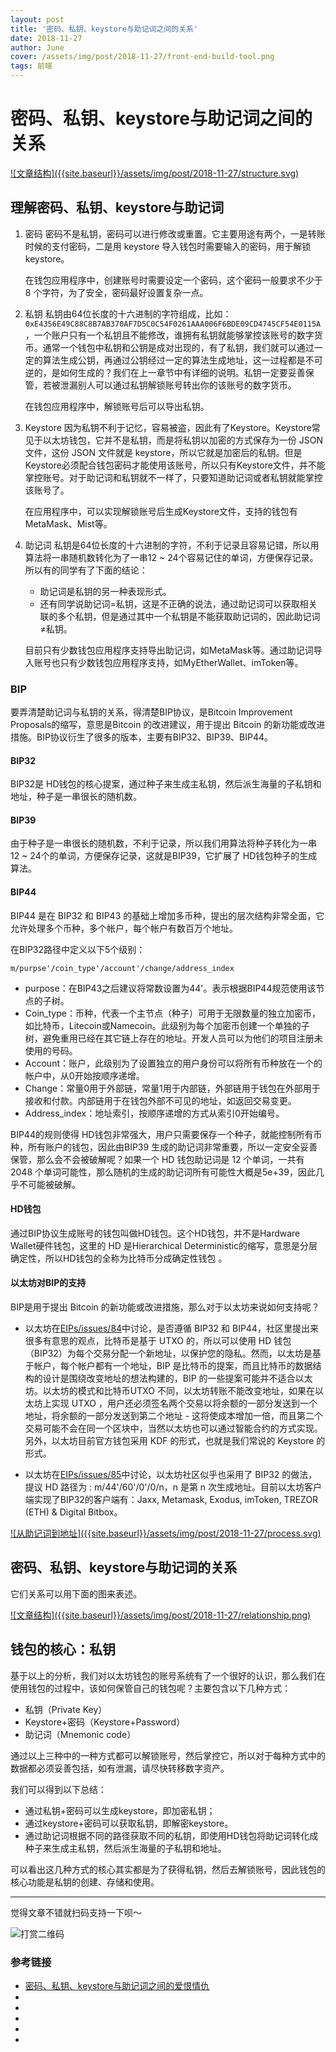 ```yaml
---
layout: post
title: '密码、私钥、keystore与助记词之间的关系'
date: 2018-11-27
author: June
cover: /assets/img/post/2018-11-27/front-end-build-tool.png
tags: 前端
---
```


# 密码、私钥、keystore与助记词之间的关系

<a data-fancybox="gallery" href="{{site.baseurl}}/assets/img/post/2018-11-27/structure.svg">
![文章结构]({{site.baseurl}}/assets/img/post/2018-11-27/structure.svg)
</a>

## 理解密码、私钥、keystore与助记词

1. 密码
	密码不是私钥，密码可以进行修改或重置。它主要用途有两个，一是转账时候的支付密码，二是用 keystore 导入钱包时需要输入的密码，用于解锁keystore。

	在钱包应用程序中，创建账号时需要设定一个密码，这个密码一般要求不少于 8 个字符，为了安全，密码最好设置复杂一点。

2. 私钥
	私钥由64位长度的十六进制的字符组成，比如：`0xE4356E49C88C8B7AB370AF7D5C0C54F0261AAA006F6BDE09CD4745CF54E0115A`，一个账户只有一个私钥且不能修改，谁拥有私钥就能够掌控该账号的数字货币。通常一个钱包中私钥和公钥是成对出现的，有了私钥，我们就可以通过一定的算法生成公钥，再通过公钥经过一定的算法生成地址，这一过程都是不可逆的，是如何生成的？我们在上一章节中有详细的说明。私钥一定要妥善保管，若被泄漏别人可以通过私钥解锁账号转出你的该账号的数字货币。

	在钱包应用程序中，解锁账号后可以导出私钥。

3. Keystore
	因为私钥不利于记忆，容易被盗，因此有了Keystore。Keystore常见于以太坊钱包，它并不是私钥，而是将私钥以加密的方式保存为一份 JSON 文件，这份 JSON 文件就是 keystore，所以它就是加密后的私钥。但是Keystore必须配合钱包密码才能使用该账号，所以只有Keystore文件，并不能掌控账号。对于助记词和私钥就不一样了，只要知道助记词或者私钥就能掌控该账号了。

	在应用程序中，可以实现解锁账号后生成Keystore文件，支持的钱包有MetaMask、Mist等。

4. 助记词
	私钥是64位长度的十六进制的字符，不利于记录且容易记错，所以用算法将一串随机数转化为了一串12 ~ 24个容易记住的单词，方便保存记录。所以有的同学有了下面的结论：

	* 助记词是私钥的另一种表现形式。
	* 还有同学说助记词=私钥，这是不正确的说法，通过助记词可以获取相关联的多个私钥，但是通过其中一个私钥是不能获取助记词的，因此助记词≠私钥。
	
	目前只有少数钱包应用程序支持导出助记词，如MetaMask等。通过助记词导入账号也只有少数钱包应用程序支持，如MyEtherWallet、imToken等。

### BIP
要弄清楚助记词与私钥的关系，得清楚BIP协议，是Bitcoin Improvement Proposals的缩写，意思是Bitcoin 的改进建议，用于提出 Bitcoin 的新功能或改进措施。BIP协议衍生了很多的版本，主要有BIP32、BIP39、BIP44。

#### BIP32

BIP32是 HD钱包的核心提案，通过种子来生成主私钥，然后派生海量的子私钥和地址，种子是一串很长的随机数。

#### BIP39

由于种子是一串很长的随机数，不利于记录，所以我们用算法将种子转化为一串12 ~ 24个的单词，方便保存记录，这就是BIP39，它扩展了 HD钱包种子的生成算法。

#### BIP44

BIP44 是在 BIP32 和 BIP43 的基础上增加多币种，提出的层次结构非常全面，它允许处理多个币种，多个帐户，每个帐户有数百万个地址。

在BIP32路径中定义以下5个级别：

	m/purpse'/coin_type'/account'/change/address_index

* purpose：在BIP43之后建议将常数设置为44'。表示根据BIP44规范使用该节点的子树。
* Coin_type：币种，代表一个主节点（种子）可用于无限数量的独立加密币，如比特币，Litecoin或Namecoin。此级别为每个加密币创建一个单独的子树，避免重用已经在其它链上存在的地址。开发人员可以为他们的项目注册未使用的号码。
* Account：账户，此级别为了设置独立的用户身份可以将所有币种放在一个的帐户中，从0开始按顺序递增。
* Change：常量0用于外部链，常量1用于内部链，外部链用于钱包在外部用于接收和付款。内部链用于在钱包外部不可见的地址，如返回交易变更。
* Address_index：地址索引，按顺序递增的方式从索引0开始编号。

BIP44的规则使得 HD钱包非常强大，用户只需要保存一个种子，就能控制所有币种，所有账户的钱包，因此由BIP39 生成的助记词非常重要，所以一定安全妥善保管，那么会不会被破解呢？如果一个 HD 钱包助记词是 12 个单词，一共有 2048 个单词可能性，那么随机的生成的助记词所有可能性大概是5e+39，因此几乎不可能被破解。

#### HD钱包
通过BIP协议生成账号的钱包叫做HD钱包。这个HD钱包，并不是Hardware Wallet硬件钱包，这里的 HD 是Hierarchical Deterministic的缩写，意思是分层确定性，所以HD钱包的全称为比特币分成确定性钱包 。

#### 以太坊对BIP的支持
BIP是用于提出 Bitcoin 的新功能或改进措施，那么对于以太坊来说如何支持呢？

* 以太坊在[EIPs/issues/84](https://github.com/ethereum/EIPs/issues/84)中讨论，是否遵循 BIP32 和 BIP44，社区里提出来很多有意思的观点，比特币是基于 UTXO 的，所以可以使用 HD 钱包（BIP32）为每个交易分配一个新地址，以保护您的隐私。然而，以太坊是基于帐户，每个帐户都有一个地址，BIP 是比特币的提案，而且比特币的数据结构的设计是围绕改变地址的想法构建的，BIP 的一些提案可能并不适合以太坊。以太坊的模式和比特币UTXO 不同，以太坊转账不能改变地址，如果在以太坊上实现 UTXO ，用户还必须签名两个交易以将余额的一部分发送到一个地址，将余额的一部分发送到第二个地址 - 这将使成本增加一倍，而且第二个交易可能不会在同一个区块中，当然以太坊也可以通过智能合约的方式实现。另外，以太坊目前官方钱包采用 KDF 的形式，也就是我们常说的 Keystore 的形式。

* 以太坊在[EIPs/issues/85](https://github.com/ethereum/EIPs/issues/85)中讨论，以太坊社区似乎也采用了 BIP32 的做法，提议 HD 路径为 : m/44'/60'/0'/0/n，n 是第 n 次生成地址。目前以太坊客户端实现了BIP32的客户端有：Jaxx, Metamask, Exodus, imToken, TREZOR (ETH) & Digital Bitbox。

<a data-fancybox="gallery" href="{{site.baseurl}}/assets/img/post/2018-11-27/process.svg">
![从助记词到地址]({{site.baseurl}}/assets/img/post/2018-11-27/process.svg)
</a>

## 密码、私钥、keystore与助记词的关系

它们关系可以用下面的图来表述。

<a data-fancybox="gallery" href="{{site.baseurl}}/assets/img/post/2018-11-27/relationship.png">
![文章结构]({{site.baseurl}}/assets/img/post/2018-11-27/relationship.png)
</a>

## 钱包的核心：私钥

基于以上的分析，我们对以太坊钱包的账号系统有了一个很好的认识，那么我们在使用钱包的过程中，该如何保管自己的钱包呢？主要包含以下几种方式：

* 私钥（Private Key）
* Keystore+密码（Keystore+Password）
* 助记词（Mnemonic code）

通过以上三种中的一种方式都可以解锁账号，然后掌控它，所以对于每种方式中的数据都必须妥善包括，如有泄漏，请尽快转移数字资产。

我们可以得到以下总结：

* 通过私钥+密码可以生成keystore，即加密私钥；
* 通过keystore+密码可以获取私钥，即解密keystore。
* 通过助记词根据不同的路径获取不同的私钥，即使用HD钱包将助记词转化成种子来生成主私钥，然后派生海量的子私钥和地址。

可以看出这几种方式的核心其实都是为了获得私钥，然后去解锁账号，因此钱包的核心功能是私钥的创建、存储和使用。

---

觉得文章不错就扫码支持一下呗～

![打赏二维码]({{site.baseurl}}/assets/img/post/pay-qr.jpg)

### 参考链接


* [密码、私钥、keystore与助记词之间的爱恨情仇](http://chaindesk.cn/columninfo.html?id=6&dirId=1)
* [](https://web3js.readthedocs.io/en/1.0/web3-eth-accounts.html)
* [](https://github.com/bitcoin/bips/blob/master/bip-0032.mediawiki)
* [](https://github.com/bitcoin/bips/blob/master/bip-0044.mediawiki)
* [](https://github.com/ethereum/EIPs/issues/84)
* [](https://github.com/ethereum/EIPs/issues/85)

